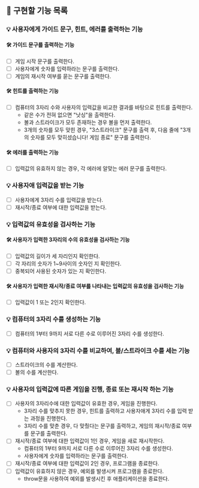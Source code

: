 ## 🚀 구현할 기능 목록

### 💡 사용자에게 가이드 문구, 힌트, 에러를 출력하는 기능

#### 🛠 가이드 문구를 출력하는 기능

- [ ] 게임 시작 문구를 출력한다.
- [ ] 사용자에게 숫자를 입력하라는 문구를 출력한다.
- [ ] 게임의 재시작 여부를 묻는 문구를 출력한다.

#### 🛠 힌트를 출력하는 기능

- [ ] 컴퓨터의 3자리 수와 사용자의 입력값을 비교한 결과를 바탕으로 힌트를 출력한다.
  - 같은 수가 전혀 없으면 "낫싱"을 출력한다.
  - 볼과 스트라이크가 모두 존재하는 경우 볼을 먼저 출력한다.
  - 3개의 숫자를 모두 맞힌 경우, "3스트라이크" 문구를 출력 후, 다음 줄에 "3개의 숫자를 모두 맞히셨습니다! 게임 종료" 문구를 출력한다.

#### 🛠 에러를 출력하는 기능

- [ ] 입력값의 유효하지 않는 경우, 각 에러에 알맞는 에러 문구를 출력한다.

### 💡 사용자애 입력값을 받는 기능

- [ ] 사용자에게 3자리 수를 입력값을 받는다.
- [ ] 재시작/종료 여부에 대한 입력값을 받는다.

### 💡 입력값의 유효성을 검사하는 기능

#### 🛠 사용자가 입력한 3자리의 수의 유효성을 검사하는 기능

- [ ] 입력값의 길이가 세 자리인지 확인한다.
- [ ] 각 자리의 숫자가 1~9사이의 숫자인 지 확인한다.
- [ ] 중복되어 사용된 숫자가 있는 지 확인한다.

#### 🛠 사용자가 입력한 재시작/종료 여부를 나타내는 입력값의 유효성을 검사하는 기능

- [ ] 입력값이 1 또는 2인지 확인한다.

### 💡 컴퓨터의 3자리 수를 생성하는 기능

- [ ] 컴퓨터의 1부터 9까지 서로 다른 수로 이루어진 3자리 수를 생성한다.

### 💡 컴퓨터와 사용자의 3자리 수를 비교하여, 볼/스트라이크 수를 세는 기능

- [ ] 스트라이크의 수를 계산한다.
- [ ] 볼의 수를 계산한다.

### 💡 사용자의 입력값에 따른 게임을 진행, 종료 또는 재시작 하는 기능

- [ ] 사용자의 3자리수에 대한 입력값이 유효한 경우, 게임을 진행한다.
  - 3자리 수를 맞추지 못한 경우, 힌트를 출력하고 사용자애게 3자리 수를 입력 받는 과정을 진행한다.
  - 3자리 수를 맞춘 경우, 다 맞췄다는 문구를 출력하고, 게임의 재시작/종료 여부를 문구를 출력한다.
- [ ] 재시작/종료 여부에 대한 입력값이 1인 경우, 게임을 새로 재시작한다.
  - 컴퓨터의 1부터 9까지 서로 다른 수로 이루어진 3자리 수를 생성한다.
  - 사용자에게 숫자를 입력하라는 문구를 출력한다.
- [ ] 재시작/종료 여부에 대한 입력값이 2인 경우, 프로그램을 종료한다.
- [ ] 입력값이 유효하지 않은 경우, 예외를 발생시켜 프로그램을 종료한다.
  - throw문을 사용하여 예외를 발생시킨 후 애플리케이션을 종료한다.
